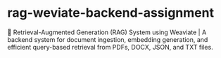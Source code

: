 # rag-weviate-backend-assignment
🚀 Retrieval-Augmented Generation (RAG) System using Weaviate | A backend system for document ingestion, embedding generation, and efficient query-based retrieval from PDFs, DOCX, JSON, and TXT files.
